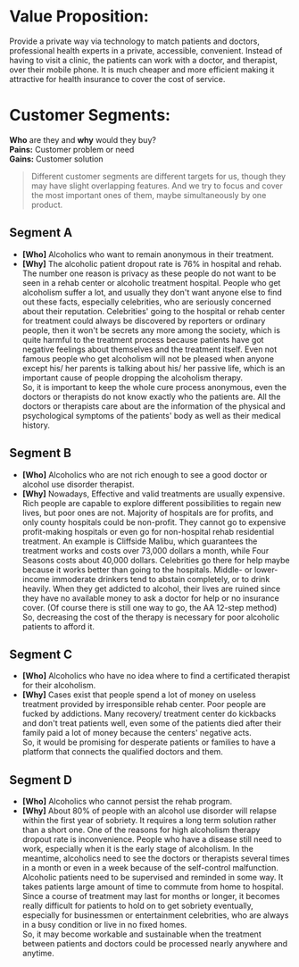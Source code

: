 # Value Proposition:
Provide a private way via technology to match patients and doctors, professional health experts in a private, accessible, convenient. Instead of having to visit a clinic, the patients can work with a doctor, and therapist, over their mobile phone. It is much cheaper and more efficient making it attractive for health insurance to cover the cost of service.  

# Customer Segments:
**Who** are they and **why** would they buy?  
**Pains:** Customer problem or need    
**Gains:** Customer solution  
> Different customer segments are different targets for us, though they may have slight overlapping features. And we try to focus and cover the most important ones of them, maybe simultaneously by one product.

## Segment A  
- **[Who]** Alcoholics who want to remain anonymous in their treatment.  
- **[Why]** The alcoholic patient dropout rate is 76% in hospital and rehab. The number one reason is privacy as these people do not want to be seen in a rehab center or alcoholic treatment hospital. People who get alcoholism suffer a lot, and usually they don't want anyone else to find out these facts, especially celebrities, who are seriously concerned about their reputation. Celebrities' going to the hospital or rehab center for treatment could always be discovered by reporters or ordinary people, then it won't be secrets any more among the society, which is quite harmful to the treatment process because patients have got negative feelings about themselves and the treatment itself. Even not famous people who get alcoholism will not be pleased when anyone except his/ her parents is talking about his/ her passive life, which is an important cause of people dropping the alcoholism therapy.  
So, it is important to keep the whole cure process anonymous, even the doctors or therapists do not know exactly who the patients are. All the doctors or therapists care about are the information of the physical and psychological symptoms of the patients' body as well as their medical history.

## Segment B  
- **[Who]** Alcoholics who are not rich enough to see a good doctor or alcohol use disorder therapist.  
- **[Why]** Nowadays, Effective and valid treatments are usually expensive. Rich people are capable to explore different possibilities to regain new lives, but poor ones are not. Majority of hospitals are for profits, and only county hospitals could be non-profit. They cannot go to expensive profit-making hospitals or even go for non-hospital rehab residential treatment. An example is Cliffside Malibu, which guarantees the treatment works and costs over 73,000 dollars a month, while Four Seasons costs about 40,000 dollars. Celebrities go there for help maybe because it works better than going to the hospitals. Middle- or lower-income immoderate drinkers tend to abstain completely, or to drink heavily. When they get addicted to alcohol, their lives are ruined since they have no available money to ask a doctor for help or no insurance cover. (Of course there is still one way to go, the AA 12-step method)  
So, decreasing the cost of the therapy is necessary for poor alcoholic patients to afford it.  

## Segment C  
- **[Who]** Alcoholics who have no idea where to find a certificated therapist for their alcoholism.    
- **[Why]** Cases exist that people spend a lot of money on useless treatment provided by irresponsible rehab center. Poor people are fucked by addictions. Many recovery/ treatment center do kickbacks and don't treat patients well, even some of the patients died after their family paid a lot of money because the centers' negative acts.  
So, it would be promising for desperate patients or families to have a platform that connects the qualified doctors and them.

## Segment D  
- **[Who]** Alcoholics who cannot persist the rehab program.  
- **[Why]** About 80% of people with an alcohol use disorder will relapse within the first year of sobriety. It requires a long term solution rather than a short one. One of the reasons for high alcoholism therapy dropout rate is inconvenience. People who have a disease still need to work, especially when it is the early stage of alcoholism. In the meantime, alcoholics need to see the doctors or therapists several times in a month or even in a week because of the self-control malfunction. Alcoholic patients need to be supervised and reminded in some way. It takes patients large amount of time to commute from home to hospital. Since a course of treatment may last for months or longer, it becomes really difficult for patients to hold on to get sobriety eventually, especially for businessmen or entertainment celebrities, who are always in a busy condition or live in no fixed homes.  
So, it may become workable and sustainable when the treatment between patients and doctors could be processed nearly anywhere and anytime.  
